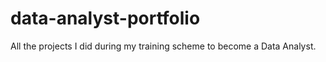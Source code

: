 # data-analyst-portfolio
All the projects I did during my training scheme to become a Data Analyst.

